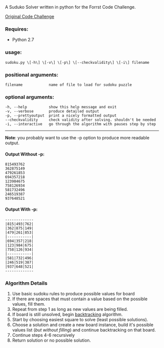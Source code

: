 A Suduko Solver written in python for the Forrst Code Challenge.

[Original Code Challenge](http://forr.st/~047)

### Requires: ###
- Python 2.7

### usage: ###
    sudoku.py \[-h\] \[-v\] \[-p\] \[--checkvalidity\] \[-i\] filename

### positional arguments: ###

    filename            name of file to load for sudoku puzzle

### optional arguments: ###
    -h, --help          show this help message and exit  
    -v, --verbose       produce detailed output
    -p, --prettyoutput  print a nicely formatted output
    --checkvalidity     check validity after solving. shouldn't be needed
    -i, --interactive   go through the algorithm with pauses step by step

----------------------------------------------------------------------------------
**Note**: you probably want to use the -p option to produce more readable output.

#### Output Without -p: ####
    815493762
    362875149
    479261853
    694357218
    123984675
    758126934
    581732496
    246519387
    937648521

#### Output With -p: ####
    -------------
    |815|493|762|
    |362|875|149|
    |479|261|853|
    |-----------|
    |694|357|218|
    |123|984|675|
    |758|126|934|
    |-----------|
    |581|732|496|
    |246|519|387|
    |937|648|521|
    -------------
    
### Algorithm Details ###

1. Use basic sudoku rules to produce possible values for board
2. If there are spaces that must contain a value based on the possible values, fill them.
3. Repeat from step 1 as long as new values are being filled.
4. If board is still unsolved, begin [backtracking](http://www.cse.ohio-state.edu/~gurari/course/cis680/cis680Ch19.html) algorithm.
5. Start by choosing easiest square to solve (least possible solutions).
6. Choose a solution and create a new board instance, build it's possible values list (*but without filling*) and continue backtracking on that board.
7. Continue steps 4-6 recursively
8. Return solution or no possible solution.
